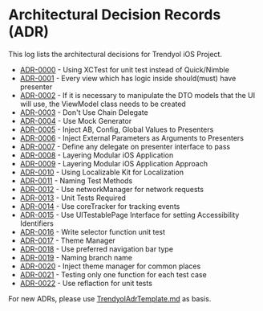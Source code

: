 # Architectural Decision Records (ADR)

This log lists the architectural decisions for Trendyol iOS Project.

<!-- adrlog -- Regenerate the content by using "adr-log -i". You can install it via "npm install -g adr-log" -->

- [ADR-0000](adr/0000-use-xctest-for-unit-test.md) - Using XCTest for unit test instead of Quick/Nimble
- [ADR-0001](adr/0001-every-view-which-has-logic-inside-should(must)-have-presenter.md) - Every view which has logic inside should(must) have presenter
- [ADR-0002](adr/0002-use-view-model-on-necessary-place.md) - If it is necessary to manipulate the DTO models that the UI will use, the ViewModel class needs to be created
- [ADR-0003](adr/0003-dont-use-chain-delegate.md) - Don't Use Chain Delegate
- [ADR-0004](adr/0004-use-mock-generator.md) - Use Mock Generator
- [ADR-0005](adr/0005-inject-ab-config-global-values-toPresenter.md) - Inject AB, Config, Global Values to Presenters
- [ADR-0006](adr/0006-inject-parameters-asArguments-toPresenter.md) - Inject External Parameters as Arguments to Presenters
- [ADR-0007](adr/0007-presenter-casting-as-delegate.md) - Define any delegate on presenter interface to pass
- [ADR-0008](adr/0008-layering-modular-ios-application.md) - Layering Modular iOS Application
- [ADR-0009](adr/0009-layering-modular-ios-application-approach.md) - Layering Modular iOS Application Approach
- [ADR-0010](adr/0010-use-localizable-kit-for-localization.md) - Using Localizable Kit for Localization
- [ADR-0011](adr/0011-name-test-methods.md) - Naming Test Methods
- [ADR-0012](adr/0012-use-networkManager-for-network-requests.md) - Use networkManager for network requests
- [ADR-0013](adr/0013-unit-tests-required.md) - Unit Tests Required
- [ADR-0014](adr/0014-use-CoreTracker-for-trackingEvents.md) - Use coreTracker for tracking events
- [ADR-0015](adr/0015-use-UITestablePageProtocol-for-AccessibilityIdentifiers.md) - Use UITestablePage Interface for setting Accessibility Identifiers
- [ADR-0016](adr/0016-selector-function-unit-test.md) - Write selector function unit test
- [ADR-0017](adr/0017-theme-manager.md) - Theme Manager
- [ADR-0018](adr/0018-use-preferredNavigationBarType.md) - Use preferred navigation bar type
- [ADR-0019](adr/0019-naming-branch-name.md) - Naming branch name
- [ADR-0020](adr/0020-inject-theme-manager-for-common-places.md) - Inject theme manager for common places
- [ADR-0021](adr/0021-testing-only-one-function.md) - Testing only one function for each test case
- [ADR-0022](adr/0022-use-reflaction-for-unit-tests.md) - Use reflaction for unit tests

<!-- adrlogstop -->

For new ADRs, please use [TrendyolAdrTemplate.md](TrendyolAdrTemplate.md) as basis.
